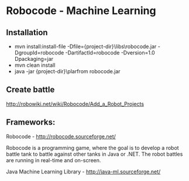 Robocode - Machine Learning  
=========

Installation
--------------
- mvn install:install-file -Dfile={project-dir}\libs\robocode.jar -DgroupId=robocode -DartifactId=robocode -Dversion=1.0 Dpackaging=jar
- mvn clean install
- java -jar {project-dir}\plarfrom robocode.jar



Create battle 
-------------- 
http://robowiki.net/wiki/Robocode/Add_a_Robot_Projects

Frameworks:
-------------- 
Robocode - http://robocode.sourceforge.net/

Robocode is a programming game, where the goal is to develop a robot battle tank to battle against other tanks in Java or .NET.
The robot battles are running in real-time and on-screen.

Java Machine Learning Library - http://java-ml.sourceforge.net/